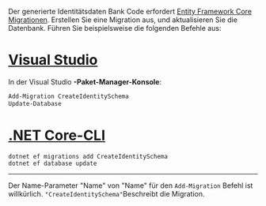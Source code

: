 Der generierte Identitätsdaten Bank Code erfordert [Entity Framework Core Migrationen](/ef/core/managing-schemas/migrations/). Erstellen Sie eine Migration aus, und aktualisieren Sie die Datenbank. Führen Sie beispielsweise die folgenden Befehle aus:

# <a name="visual-studiotabvisual-studio"></a>[Visual Studio](#tab/visual-studio)

In der Visual Studio **-Paket-Manager-Konsole**:

```powershell
Add-Migration CreateIdentitySchema
Update-Database
```

# <a name="net-core-clitabnetcore-cli"></a>[.NET Core-CLI](#tab/netcore-cli)

```dotnetcli
dotnet ef migrations add CreateIdentitySchema
dotnet ef database update
```

---

Der Name-Parameter "Name" von "Name" für den `Add-Migration` Befehl ist willkürlich. `"CreateIdentitySchema"`Beschreibt die Migration.
